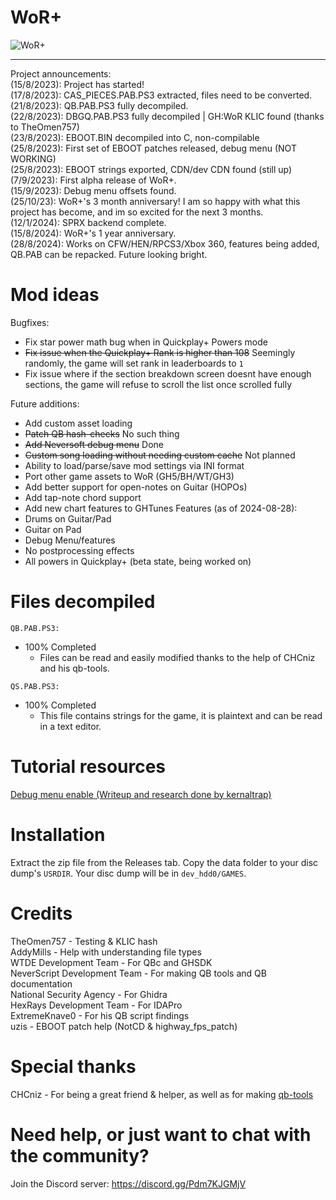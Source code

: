 # WoR+
![WoR+](https://github.com/kernaltrap8/WoR-Plus/assets/94473358/24573afd-9c46-47ba-9d86-118181d7d1e6)

---------------------------------
Project announcements:
<br>
(15/8/2023): Project has started! 
<br>
(17/8/2023): CAS_PIECES.PAB.PS3 extracted, files need to be converted. 
<br>
(21/8/2023): QB.PAB.PS3 fully decompiled. 
<br>
(22/8/2023): DBGQ.PAB.PS3 fully decompiled | GH:WoR KLIC found (thanks to TheOmen757)
<br>
(23/8/2023): EBOOT.BIN decompiled into C, non-compilable
<br>
(25/8/2023): First set of EBOOT patches released, debug menu (NOT WORKING)
<br>
(25/8/2023): EBOOT strings exported, CDN/dev CDN found (still up)
<br>
(7/9/2023): First alpha release of WoR+.
<br>
(15/9/2023): Debug menu offsets found.
<br>
(25/10/23): WoR+'s 3 month anniversary! I am so happy with what this project has become, and im so excited for the next 3 months.
<br>
(12/1/2024): SPRX backend complete.
<br>
(15/8/2024): WoR+'s 1 year anniversary.
<br>
(28/8/2024): Works on CFW/HEN/RPCS3/Xbox 360, features being added, QB.PAB can be repacked. Future looking bright.
# Mod ideas
Bugfixes:
  - Fix star power math bug when in Quickplay+ Powers mode
  - ~~Fix issue when the Quickplay+ Rank is higher than 108~~ Seemingly randomly, the game will set rank in leaderboards to `1`
  - Fix issue where if the section breakdown screen doesnt have enough sections, the game will refuse to scroll the list once scrolled fully

Future additions:
  - Add custom asset loading
  - ~~Patch QB hash-checks~~ No such thing
  - ~~Add Neversoft debug menu~~ Done
  - ~~Custom song loading without needing custom cache~~ Not planned
  - Ability to load/parse/save mod settings via INI format
  - Port other game assets to WoR (GH5/BH/WT/GH3)
  - Add better support for open-notes on Guitar (HOPOs)
  - Add tap-note chord support
  - Add new chart features to GHTunes
Features (as of 2024-08-28):
  - Drums on Guitar/Pad
  - Guitar on Pad
  - Debug Menu/features
  - No postprocessing effects
  - All powers in Quickplay+ (beta state, being worked on)

# Files decompiled
`QB.PAB.PS3:`
  - 100% Completed
    - Files can be read and easily modified thanks to the help of CHCniz and his qb-tools.
    
`QS.PAB.PS3:`
  - 100% Completed
    - This file contains strings for the game, it is plaintext and can be read in a text editor.

# Tutorial resources
[Debug menu enable (Writeup and research done by kernaltrap)](https://github.com/kernaltrap8/WoR-Plus/blob/master/assets/tutorials/debug-menu.md)

# Installation
Extract the zip file from the Releases tab. Copy the data folder to your disc dump's `USRDIR`. Your disc dump will be in `dev_hdd0/GAMES`.

# Credits
TheOmen757 - Testing & KLIC hash
<br>
AddyMills - Help with understanding file types
<br>
WTDE Development Team - For QBc and GHSDK
<br>
NeverScript Development Team - For making QB tools and QB documentation
<br>
National Security Agency - For Ghidra
<br>
HexRays Development Team - For IDAPro
<br>
ExtremeKnave0 - For his QB script findings
<br>
uzis - EBOOT patch help (NotCD & highway_fps_patch)
<br>

# Special thanks
CHCniz - For being a great friend & helper, as well as for making [qb-tools](https://github.com/chc/qb-tools)

# Need help, or just want to chat with the community?
Join the Discord server: https://discord.gg/Pdm7KJGMjV

